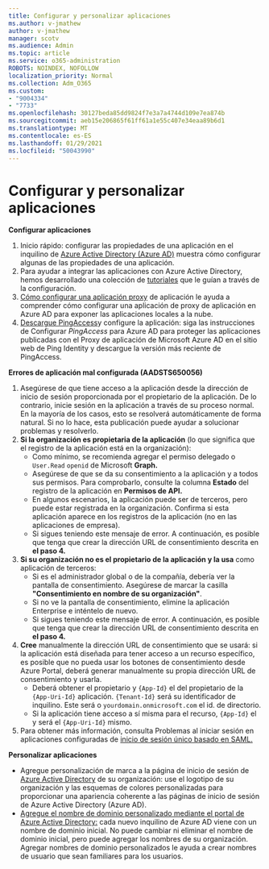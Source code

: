 ```yaml
---
title: Configurar y personalizar aplicaciones
ms.author: v-jmathew
author: v-jmathew
manager: scotv
ms.audience: Admin
ms.topic: article
ms.service: o365-administration
ROBOTS: NOINDEX, NOFOLLOW
localization_priority: Normal
ms.collection: Adm_O365
ms.custom:
- "9004334"
- "7733"
ms.openlocfilehash: 30127beda85dd9824f7e3a7a4744d109e7ea874b
ms.sourcegitcommit: aeb15e206865f61ff61a1e55c407e34eaa89b6d1
ms.translationtype: MT
ms.contentlocale: es-ES
ms.lasthandoff: 01/29/2021
ms.locfileid: "50043990"
---
```

# <a name="configure-and-customize-applications"></a>Configurar y personalizar aplicaciones

**Configurar aplicaciones**

1. Inicio rápido: configurar las propiedades de una aplicación en el inquilino de [Azure Active Directory (Azure AD)](https://docs.microsoft.com/azure/active-directory/manage-apps/add-application-portal-configure) muestra cómo configurar algunas de las propiedades de una aplicación.
2. Para ayudar a integrar las aplicaciones con Azure Active Directory, hemos desarrollado una colección de [tutoriales](https://docs.microsoft.com/azure/active-directory/saas-apps/tutorial-list) que le guían a través de la configuración.
3. [Cómo configurar una aplicación proxy](https://docs.microsoft.com/azure/active-directory/manage-apps/application-proxy-config-how-to) de aplicación le ayuda a comprender cómo configurar una aplicación de proxy de aplicación en Azure AD para exponer las aplicaciones locales a la nube.
4. [Descargue PingAccess](https://docs.microsoft.com/azure/active-directory/manage-apps/application-proxy-ping-access-publishing-guide#download-pingaccess-and-configure-your-application)y configure la aplicación: siga las instrucciones de Configurar *PingAccess* para Azure AD para proteger las aplicaciones publicadas con el Proxy de aplicación de Microsoft Azure AD en el sitio web de Ping Identity y descargue la versión más reciente de PingAccess.

**Errores de aplicación mal configurada (AADSTS650056)**

1. Asegúrese de que tiene acceso a la aplicación desde la dirección de inicio de sesión proporcionada por el propietario de la aplicación. De lo contrario, inicie sesión en la aplicación a través de su proceso normal. En la mayoría de los casos, esto se resolverá automáticamente de forma natural. Si no lo hace, esta publicación puede ayudar a solucionar problemas y resolverlo.
2. **Si la organización es propietaria de la aplicación** (lo que significa que el registro de la aplicación está en la organización):
    - Como mínimo, se recomienda agregar el permiso delegado o `User.Read` `openid` de Microsoft **Graph.**
    - Asegúrese de que se da su consentimiento a la aplicación y a todos sus permisos. Para comprobarlo, consulte la columna **Estado** del registro de la aplicación en **Permisos de API.**
    - En algunos escenarios, la aplicación puede ser de terceros, pero puede estar registrada en la organización. Confirma si esta aplicación aparece en los registros de la aplicación (no en las aplicaciones de empresa).
    - Si sigues teniendo este mensaje de error. A continuación, es posible que tenga que crear la dirección URL de consentimiento descrita en **el paso 4.**
3. **Si su organización no es el propietario de la aplicación y la usa** como aplicación de terceros:
    - Si es el administrador global o de la compañía, debería ver la pantalla de consentimiento. Asegúrese de marcar la casilla **"Consentimiento en nombre de su organización"**.
    - Si no ve la pantalla de consentimiento, elimine la aplicación Enterprise e inténtelo de nuevo.
    - Si sigues teniendo este mensaje de error. A continuación, es posible que tenga que crear la dirección URL de consentimiento descrita en **el paso 4.**
4. **Cree** manualmente la dirección URL de consentimiento que se usará: si la aplicación está diseñada para tener acceso a un recurso específico, es posible que no pueda usar los botones de consentimiento desde Azure Portal, deberá generar manualmente su propia dirección URL de consentimiento y usarla.
    - Deberá obtener el propietario y `{App-Id}` el del propietario de la `{App-Uri-Id}` aplicación. `{Tenant-Id}` será su identificador de inquilino. Este será o `yourdomain.onmicrosoft.com` el id. de directorio.
    - Si la aplicación tiene acceso a sí misma para el recurso, `{App-Id}` el y será el `{App-Uri-Id}` mismo.
5. Para obtener más información, consulta Problemas al iniciar sesión en aplicaciones configuradas de [inicio de sesión único basado en SAML.](https://docs.microsoft.com/azure/active-directory/manage-apps/application-sign-in-problem-federated-sso-gallery#misconfigured-application)

**Personalizar aplicaciones**

- Agregue personalización de marca a la página de inicio de sesión de [Azure Active Directory](https://docs.microsoft.com/azure/active-directory/fundamentals/customize-branding) de su organización: use el logotipo de su organización y las esquemas de colores personalizadas para proporcionar una apariencia coherente a las páginas de inicio de sesión de Azure Active Directory (Azure AD).
- [Agregue el nombre de dominio personalizado mediante el portal de Azure Active Directory:](https://docs.microsoft.com/azure/active-directory/fundamentals/add-custom-domain) cada nuevo inquilino de Azure AD viene con un nombre de dominio inicial. No puede cambiar ni eliminar el nombre de dominio inicial, pero puede agregar los nombres de su organización. Agregar nombres de dominio personalizados le ayuda a crear nombres de usuario que sean familiares para los usuarios.
